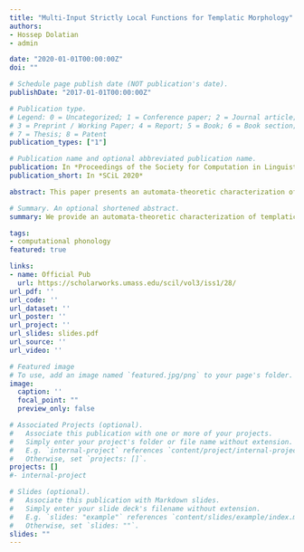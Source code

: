 ```yaml
---
title: "Multi-Input Strictly Local Functions for Templatic Morphology"
authors:
- Hossep Dolatian
- admin

date: "2020-01-01T00:00:00Z"
doi: ""

# Schedule page publish date (NOT publication's date).
publishDate: "2017-01-01T00:00:00Z"

# Publication type.
# Legend: 0 = Uncategorized; 1 = Conference paper; 2 = Journal article;
# 3 = Preprint / Working Paper; 4 = Report; 5 = Book; 6 = Book section;
# 7 = Thesis; 8 = Patent
publication_types: ["1"]

# Publication name and optional abbreviated publication name.
publication: In *Proceedings of the Society for Computation in Linguistics*
publication_short: In *SCiL 2020*

abstract: This paper presents an automata-theoretic characterization of templatic morphology. We generalize the Input Strictly Local class of functions, which characterize a majority of concatenative morphology, to consider multiple lexical inputs. We show that strictly local asynchronous multi-tape transducers successfully capture this typology of nonconcatenative template filling. This characterization and restriction uniquely opens up representational issues in morphological computation.

# Summary. An optional shortened abstract.
summary: We provide an automata-theoretic characterization of templatic morphology, extending strict locality to consider n-ary functions.

tags:
- computational phonology
featured: true

links:
- name: Official Pub
  url: https://scholarworks.umass.edu/scil/vol3/iss1/28/
url_pdf: ''
url_code: ''
url_dataset: ''
url_poster: ''
url_project: ''
url_slides: slides.pdf
url_source: ''
url_video: ''

# Featured image
# To use, add an image named `featured.jpg/png` to your page's folder.
image:
  caption: ''
  focal_point: ""
  preview_only: false

# Associated Projects (optional).
#   Associate this publication with one or more of your projects.
#   Simply enter your project's folder or file name without extension.
#   E.g. `internal-project` references `content/project/internal-project/index.md`.
#   Otherwise, set `projects: []`.
projects: []
#- internal-project

# Slides (optional).
#   Associate this publication with Markdown slides.
#   Simply enter your slide deck's filename without extension.
#   E.g. `slides: "example"` references `content/slides/example/index.md`.
#   Otherwise, set `slides: ""`.
slides: ""
---
```


